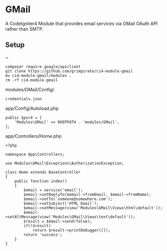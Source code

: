 # GMail
A CodeIgniter4 Module that provides email services via GMail OAuth API rather than SMTP.

## Setup
~
```
composer require google/apiclient
git clone https://github.com/grimpirate/ci4-module-gmail
mv ci4-module-gmail/modules .
rm -rf ci4-module-gmail
```
modules/GMail/Config/
```
credentials.json
```
app/Config/Autoload.php
```
public $psr4 = [
    'Modules\GMail' => ROOTPATH . 'modules/GMail',
];
```
app/Controllers/Home.php
```
<?php

namespace App\Controllers;

use Modules\GMail\Exceptions\AuthorizationException;

class Home extends BaseController
{
	public function index()
	{
		$email = service('email');
		$email->setReplyTo($email->fromEmail, $email->fromName);
		$email->setTo('someone@somewhere.com');
		$email->setSubject('HTML Email');
		$email->setMessage(view('Modules\GMail\Views\html\default'));
		$email->setAltMessage(view('Modules\GMail\Views\text\default'));
		$result = $email->send(false);
		if(!$result)
			return $result->printDebugger([]);
		return 'success';
	}
}
```

